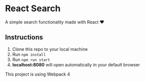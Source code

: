 # React Search

A simple search functionality made with React :heart:

## Instructions

1.  Clone this repo to your local machine
2.  Run `npm install`
3.  Run `npm run start`
4.  **localhost:8080** will open automatically in your default browser

This project is using Webpack 4
